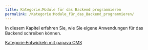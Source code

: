 ```yaml
---
title: Kategorie:Module für das Backend programmieren
permalink: /Kategorie:Module_für_das_Backend_programmieren/
---
```


In diesem Kapitel erfahren Sie, wie Sie eigene Anwendungen für das Backend schreiben können.

[Kategorie:Entwickeln mit papaya CMS](/Kategorie:Entwickeln_mit_papaya_CMS "wikilink")